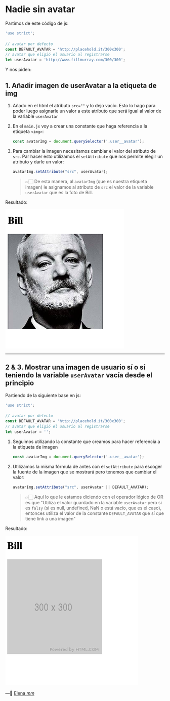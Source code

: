 # Nadie sin avatar

Partimos de este código de js:

```js
'use strict';

// avatar por defecto
const DEFAULT_AVATAR = 'http://placehold.it/300x300';
// avatar que eligió el usuario al registrarse
let userAvatar = 'http://www.fillmurray.com/300/300';
```

Y nos piden:

## 1. Añadir imagen de userAvatar a la etiqueta de img

1. Añado en el html el atributo `src=""` y lo dejo vacío. Esto lo hago para poder luego asignarle un valor a este atributo que será igual al valor de la variable `userAvatar`

2. En el `main.js` voy a crear una constante que haga referencia a la etiqueta `<img>`:

   ```js
   const avatarImg = document.querySelector('.user__avatar');
   ```

3. Para cambiar la imagen necesitamos cambiar el valor del atributo de `src`. Par hacer esto utilizamos el `setAttribute` que nos permite elegir un atributo y darle un valor:

   ```js
   avatarImg.setAttribute("src", userAvatar);
   ```

   > 👉🏻 De esta manera, al `avatarImg` (que es nuestra etiqueta imagen) le asignamos al atributo de `src` el valor de la variable `userAvatar` que es la foto de Bill.

Resultado:

![image-20200622174512500](./images/image-20200622174512500.png)

---

## 2 & 3. Mostrar una imagen de usuario sí o sí teniendo la variable `userAvatar` vacía desde el principio

Partiendo de la siguiente base en js:

```js
'use strict';

// avatar por defecto
const DEFAULT_AVATAR = 'http://placehold.it/300x300';
// avatar que eligió el usuario al registrarse
let userAvatar = '';
```

1. Seguimos utilizando la constante que creamos para hacer referencia a la etiqueta de imagen

   ```js
   const avatarImg = document.querySelector('.user__avatar');
   ```

2. Utilizamos la misma fórmula de antes con el `setAttribute` para escoger la fuente de la imagen que se mostrará pero tenemos que cambiar el valor:

   ```js
   avatarImg.setAttribute("src", userAvatar || DEFAULT_AVATAR);
   ```

   > 👉🏻 Aquí lo que le estamos diciendo con el operador lógico de OR es que "Utiliza el valor guardado en la variable `userAvatar` pero si es `falsy` (si es null, undefined, NaN o está vacío, que es el caso), entonces utiliza el valor de la constante `DEFAULT_AVATAR` que sí que tiene link a una imagen"

Resultado:

![image-20200622175409976](./images/image-20200622175409976.png)

—🦊 [Elena *mm*](https://github.com/elemarmar) 
